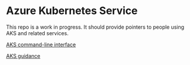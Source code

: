 # Azure Kubernetes Service

This repo is a work in progress. It should provide pointers to people using AKS and related services. 

[AKS command-line interface](./101aks.sh)

[AKS guidance](www.aks.com)
